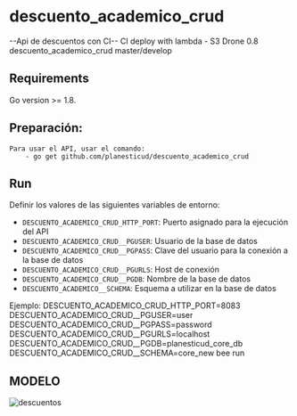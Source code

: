# descuento_academico_crud

--Api de descuentos con CI--
CI deploy with lambda - S3
Drone 0.8 
descuento_academico_crud master/develop

## Requirements
Go version >= 1.8.

## Preparación:
    Para usar el API, usar el comando:
        - go get github.com/planesticud/descuento_academico_crud

## Run

Definir los valores de las siguientes variables de entorno:

 - `DESCUENTO_ACADEMICO_CRUD_HTTP_PORT`: Puerto asignado para la ejecución del API
 - `DESCUENTO_ACADEMICO_CRUD__PGUSER`: Usuario de la base de datos
 - `DESCUENTO_ACADEMICO_CRUD__PGPASS`: Clave del usuario para la conexión a la base de datos  
 - `DESCUENTO_ACADEMICO_CRUD__PGURLS`: Host de conexión
 - `DESCUENTO_ACADEMICO_CRUD__PGDB`: Nombre de la base de datos
 - `DESCUENTO_ACADEMICO__SCHEMA`: Esquema a utilizar en la base de datos

Ejemplo: DESCUENTO_ACADEMICO_CRUD_HTTP_PORT=8083 DESCUENTO_ACADEMICO_CRUD__PGUSER=user DESCUENTO_ACADEMICO_CRUD__PGPASS=password DESCUENTO_ACADEMICO_CRUD__PGURLS=localhost DESCUENTO_ACADEMICO_CRUD__PGDB=planesticud_core_db DESCUENTO_ACADEMICO_CRUD__SCHEMA=core_new bee run

## MODELO
![descuentos](https://user-images.githubusercontent.com/14035745/61604646-fd8aee80-ac07-11e9-933a-8a8e8d6cfed9.png)

